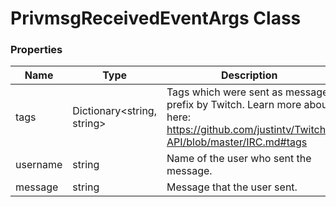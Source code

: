 # PrivmsgReceivedEventArgs Class

### Properties
Name|Type|Description
----|----|-----------
tags|Dictionary<string, string>|Tags which were sent as message prefix by Twitch. Learn more about here: https://github.com/justintv/Twitch-API/blob/master/IRC.md#tags
username|string|Name of the user who sent the message.
message|string|Message that the user sent.
